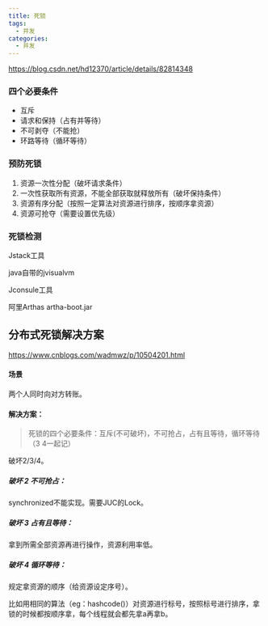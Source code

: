 ```yaml
---
title: 死锁
tags: 
  - 并发
categories: 
  - 并发
---
```






https://blog.csdn.net/hd12370/article/details/82814348

### 四个必要条件

- 互斥
- 请求和保持（占有并等待）
- 不可剥夺（不能抢）
- 环路等待（循环等待）

### 预防死锁

1. 资源一次性分配（破坏请求条件）
2. 一次性获取所有资源，不能全部获取就释放所有（破坏保持条件）
3. 资源有序分配（按照一定算法对资源进行排序，按顺序拿资源）
4. 资源可抢夺（需要设置优先级）

### 死锁检测

Jstack工具

java自带的jvisualvm

Jconsule工具

阿里Arthas  artha-boot.jar



## 分布式死锁解决方案

https://www.cnblogs.com/wadmwz/p/10504201.html

#### 场景

两个人同时向对方转账。

#### 解决方案：

> 死锁的四个必要条件：互斥(不可破坏)，不可抢占，占有且等待，循环等待 （3 4一起记）

破坏2/3/4。

##### 破坏 2 不可抢占：

synchronized不能实现。需要JUC的Lock。

##### 破坏 3 占有且等待：

拿到所需全部资源再进行操作，资源利用率低。

##### 破坏 4 循环等待：

规定拿资源的顺序（给资源设定序号）。

比如用相同的算法（eg：hashcode()）对资源进行标号，按照标号进行排序，拿锁的时候都按顺序拿，每个线程就会都先拿a再拿b。